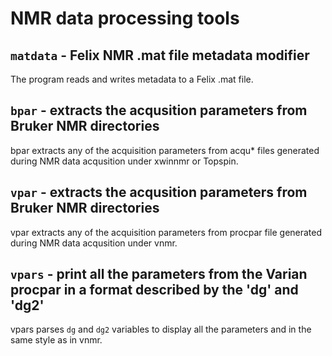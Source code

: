 NMR data processing tools
=========================

`matdata` - Felix NMR .mat file metadata modifier
---------------------------------------------

The program reads and writes metadata to a Felix .mat file.

`bpar` - extracts the acqusition parameters from Bruker NMR directories
------------------------------------------------------------------

bpar extracts any of the acquisition parameters from acqu* files generated during NMR data acqusition under xwinnmr or Topspin.

`vpar` - extracts the acqusition parameters from Bruker NMR directories
------------------------------------------------------------------

vpar extracts any of the acquisition parameters from procpar file generated during NMR data acqusition under vnmr.

`vpars` - print all the parameters from the Varian procpar in a format described by the 'dg' and 'dg2'
------------------------------------------------------------------

vpars parses `dg` and `dg2` variables to display all the parameters and in the same style as in vnmr. 


